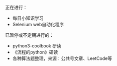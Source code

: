 正在进行：
- 每日小知识学习
- Selenium web自动化程序

已暂停或不定期进行的：
- python3-coolbook 研读
- 《流程的python》研读
- 各种算法题整理，来源：公共号文章、LeetCode等